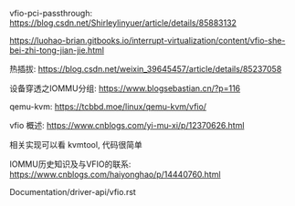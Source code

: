 vfio-pci-passthrough: https://blog.csdn.net/Shirleylinyuer/article/details/85883132

https://luohao-brian.gitbooks.io/interrupt-virtualization/content/vfio-she-bei-zhi-tong-jian-jie.html

热插拔: https://blog.csdn.net/weixin_39645457/article/details/85237058


设备穿透之IOMMU分组: https://www.blogsebastian.cn/?p=116


qemu-kvm: https://tcbbd.moe/linux/qemu-kvm/vfio/

vfio 概述: https://www.cnblogs.com/yi-mu-xi/p/12370626.html

相关实现可以看 kvmtool, 代码很简单

IOMMU历史知识及与VFIO的联系: https://www.cnblogs.com/haiyonghao/p/14440760.html

Documentation/driver-api/vfio.rst

